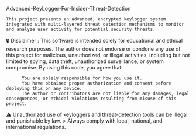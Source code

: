 Advanced-KeyLogger-For-Insider-Threat-Detection

    This project presents an advanced, encrypted keylogger system integrated with multi-layered threat detection mechanisms to monitor and analyze user activity for potential security threats.
🔒 Disclaimer :
    This software is intended solely for educational and ethical research purposes. The author does not endorse or condone any use of this project for malicious, unauthorized, or illegal activities, including but not limited to spying, data theft, unauthorized surveillance, or system compromise.
    By using this code, you agree that:
    
          You are solely responsible for how you use it.
          You have obtained proper authorization and consent before deploying this on any device.
          The author or contributors are not liable for any damages, legal consequences, or ethical violations resulting from misuse of this project.

⚠️ Unauthorized use of keyloggers and threat-detection tools can be illegal and punishable by law. 
    >  Always comply with local, national, and international regulations.
